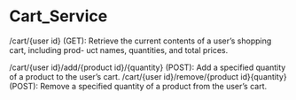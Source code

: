 # Cart_Service

/cart/{user id} (GET): Retrieve the current contents of a user’s shopping cart, including prod-
uct names, quantities, and total prices.

/cart/{user id}/add/{product id}/{quantity} (POST): Add a specified quantity of a product to the user’s cart.
/cart/{user id}/remove/{product id}{quantity} (POST): Remove a specified quantity of a product from the
user’s cart.